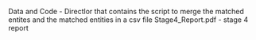 Data and Code - Directlor that contains the script to merge the matched entites and the matched entities in a csv file
Stage4_Report.pdf - stage 4 report
